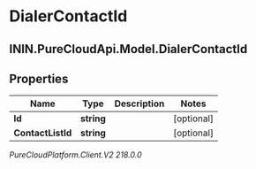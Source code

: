 # DialerContactId

## ININ.PureCloudApi.Model.DialerContactId

## Properties

|Name | Type | Description | Notes|
|------------ | ------------- | ------------- | -------------|
| **Id** | **string** |  | [optional] |
| **ContactListId** | **string** |  | [optional] |



_PureCloudPlatform.Client.V2 218.0.0_
